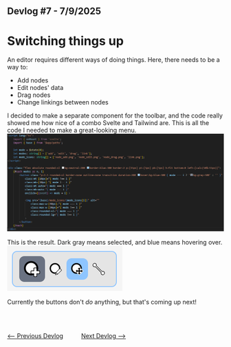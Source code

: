 ## Devlog #7 - 7/9/2025
# **Switch**ing things up

An editor requires different ways of doing things. Here, there needs to be a way to:
- Add nodes
- Edit nodes' data
- Drag nodes
- Change linkings between nodes

I decided to make a separate component for the toolbar, and the code really showed me how nice of a combo Svelte and Tailwind are. This is all the code I needed to make a great-looking menu.
![27 Rows](img/devlog_7_short_coder.png)

This is the result. Dark gray means selected, and blue means hovering over.
![Toolbar](img/devlog_7_toolbar.png)

Currently the buttons don't *do* anything, but that's coming up next!

<br>
<br>

[<-- Previous Devlog](DEVLOG_6.md)   [Next Devlog -->](DNA_DEVLOG_8.md)